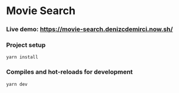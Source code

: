 # Movie Search

### Live demo: https://movie-search.denizcdemirci.now.sh/

### Project setup
```
yarn install
```

### Compiles and hot-reloads for development
```
yarn dev
```
